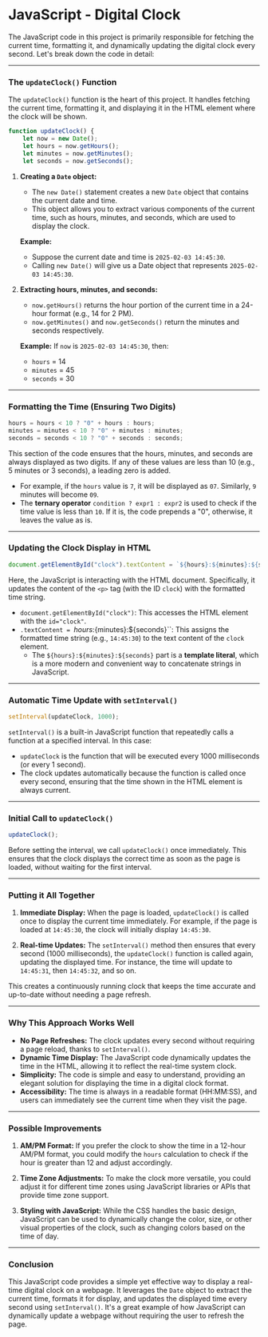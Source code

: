 # **JavaScript - Digital Clock**

The JavaScript code in this project is primarily responsible for fetching the current time, formatting it, and dynamically updating the digital clock every second. Let's break down the code in detail:

---

### **The `updateClock()` Function**

The `updateClock()` function is the heart of this project. It handles fetching the current time, formatting it, and displaying it in the HTML element where the clock will be shown.

```javascript
function updateClock() {
    let now = new Date();
    let hours = now.getHours();
    let minutes = now.getMinutes();
    let seconds = now.getSeconds();
```

1. **Creating a `Date` object:**
   - The `new Date()` statement creates a new `Date` object that contains the current date and time. 
   - This object allows you to extract various components of the current time, such as hours, minutes, and seconds, which are used to display the clock.
   
   **Example:** 
   - Suppose the current date and time is `2025-02-03 14:45:30`.
   - Calling `new Date()` will give us a Date object that represents `2025-02-03 14:45:30`.

2. **Extracting hours, minutes, and seconds:**
   - `now.getHours()` returns the hour portion of the current time in a 24-hour format (e.g., 14 for 2 PM).
   - `now.getMinutes()` and `now.getSeconds()` return the minutes and seconds respectively.
   
   **Example:** If `now` is `2025-02-03 14:45:30`, then:
   - `hours` = 14
   - `minutes` = 45
   - `seconds` = 30

---

### **Formatting the Time (Ensuring Two Digits)**

```javascript
hours = hours < 10 ? "0" + hours : hours;
minutes = minutes < 10 ? "0" + minutes : minutes;
seconds = seconds < 10 ? "0" + seconds : seconds;
```

This section of the code ensures that the hours, minutes, and seconds are always displayed as two digits. If any of these values are less than 10 (e.g., 5 minutes or 3 seconds), a leading zero is added. 

- For example, if the `hours` value is `7`, it will be displayed as `07`. Similarly, `9` minutes will become `09`.
- The **ternary operator** `condition ? expr1 : expr2` is used to check if the time value is less than `10`. If it is, the code prepends a "0", otherwise, it leaves the value as is.

---

### **Updating the Clock Display in HTML**

```javascript
document.getElementById("clock").textContent = `${hours}:${minutes}:${seconds}`;
```

Here, the JavaScript is interacting with the HTML document. Specifically, it updates the content of the `<p>` tag (with the ID `clock`) with the formatted time string.

- `document.getElementById("clock")`: This accesses the HTML element with the `id="clock"`.
- `.textContent = `${hours}:${minutes}:${seconds}``: This assigns the formatted time string (e.g., `14:45:30`) to the text content of the `clock` element.
  - The `${hours}:${minutes}:${seconds}` part is a **template literal**, which is a more modern and convenient way to concatenate strings in JavaScript.

---

### **Automatic Time Update with `setInterval()`**

```javascript
setInterval(updateClock, 1000);
```

`setInterval()` is a built-in JavaScript function that repeatedly calls a function at a specified interval. In this case:

- `updateClock` is the function that will be executed every 1000 milliseconds (or every 1 second).
- The clock updates automatically because the function is called once every second, ensuring that the time shown in the HTML element is always current.

---

### **Initial Call to `updateClock()`**

```javascript
updateClock();
```

Before setting the interval, we call `updateClock()` once immediately. This ensures that the clock displays the correct time as soon as the page is loaded, without waiting for the first interval.

---

### **Putting it All Together**

1. **Immediate Display:**
   When the page is loaded, `updateClock()` is called once to display the current time immediately. For example, if the page is loaded at `14:45:30`, the clock will initially display `14:45:30`.

2. **Real-time Updates:**
   The `setInterval()` method then ensures that every second (1000 milliseconds), the `updateClock()` function is called again, updating the displayed time. For instance, the time will update to `14:45:31`, then `14:45:32`, and so on.

This creates a continuously running clock that keeps the time accurate and up-to-date without needing a page refresh.

---

### **Why This Approach Works Well**

- **No Page Refreshes:** The clock updates every second without requiring a page reload, thanks to `setInterval()`.
- **Dynamic Time Display:** The JavaScript code dynamically updates the time in the HTML, allowing it to reflect the real-time system clock.
- **Simplicity:** The code is simple and easy to understand, providing an elegant solution for displaying the time in a digital clock format.
- **Accessibility:** The time is always in a readable format (HH:MM:SS), and users can immediately see the current time when they visit the page.

---

### **Possible Improvements**

1. **AM/PM Format:**
   If you prefer the clock to show the time in a 12-hour AM/PM format, you could modify the `hours` calculation to check if the hour is greater than 12 and adjust accordingly.

2. **Time Zone Adjustments:**
   To make the clock more versatile, you could adjust it for different time zones using JavaScript libraries or APIs that provide time zone support.

3. **Styling with JavaScript:**
   While the CSS handles the basic design, JavaScript can be used to dynamically change the color, size, or other visual properties of the clock, such as changing colors based on the time of day.

---

### **Conclusion**

This JavaScript code provides a simple yet effective way to display a real-time digital clock on a webpage. It leverages the `Date` object to extract the current time, formats it for display, and updates the displayed time every second using `setInterval()`. It's a great example of how JavaScript can dynamically update a webpage without requiring the user to refresh the page.

